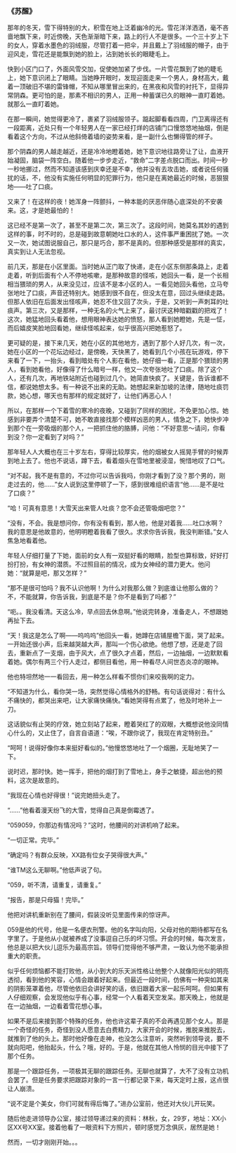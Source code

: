 
### 《苏醒》

 那年的冬天，雪下得特别的大，积雪在地上泛着幽冷的光。雪花洋洋洒洒，毫不吝啬地飘下来，时近傍晚，天色渐渐暗下来，路上的行人不是很多。一个三十岁上下的女人，穿着水墨色的羽绒服，尽管打着一把伞，并且戴上了羽绒服的帽子，由于迎风走，雪花还是能飘到她的脸上，沾到她长长的眼睫毛上。

 快到小区门口了，外面风雪交加，促使她加紧了步伐。一片雪花飘到了她的睫毛上，她下意识闭上了眼睛。当她睁开眼时，发现迎面走来一个男人，身材高大，戴着一顶破旧不堪的雷锋帽，不知从哪里冒出来的，在黑夜和风雪的衬托下，显得异常阴森。更可怕的是，那素不相识的男人，正用一种蓄谋已久的眼神一直盯着她。就那么一直盯着她。

 在那一瞬间，她觉得更冷了，裹紧了羽绒服领子。踮起脚看看四周，门卫离得还有一段距离，近处只有一个年轻男人在一家已经打烊的店铺门口慢悠悠地抽烟，倒是看着这个方向，不过从他斜倚着墙的姿势来看，是一副什么也懒得管的样子。

 那个阴森的男人越走越近，还是冷冷地瞪着她，她下意识地往路旁让了让，血液开始凝固，脑袋一阵空白。随着他一步步走近，“救命”二字差点脱口而出。时间一秒一秒地挪过，然而不知道该感到庆幸还是不幸，他并没有去攻击她，或者说任何骚扰的话，不，他没有实施任何明显的犯罪行为，他只是在离她最近的时候，恶狠狠地——吐了口痰。

 又来了！在这样的夜！她浑身一阵颤抖，一种本能的厌恶伴随心底深处的不安袭来。这，才是她最怕的！

 这已经不是第一次了，甚至不是第二次，第三次了。这段时间，她莫名其妙的遇到这样的事，时不时的，总是碰到故意朝她吐口水的人，这件事严重困扰了她。一次又一次，她试图说服自己，那只是巧合，那不是真的。但那种感受是那样的真实，真实到让人无法忽视。

 前几天，那是在小区里面。当时她从正门取了快递，走在小区东侧那条路上，走着走着，听到后面有个人不停地咳嗽，是那种故意的怪咳，她回头一看，是一个长相相当猥琐的男人，从来没见过，应该不是本小区的人。一看见她回头看他，立马夸张地吐了口痰，声音还特别大。她感到很不自在，但没太在意，回过头继续走路。但那人依旧在后面发出怪咳声，她忍不住又回了次头，于是，又听到一声刺耳的吐痰声。第三次，又是那样，一种无名的火气上来了，最讨厌这种暗戳戳的把戏了！这次，她猛地回头看着他，想用眼神表达她的愤怒，那人看到她瞪她，先是一怔，而后嬉皮笑脸地回看她，继续怪咳起来，似乎很高兴把她惹怒了。

 更可疑的是，接下来几天，她在小区的其他地方，遇到了那个人好几次，有一次，她在小区的一个花坛边经过，是傍晚，天快黑了，她看到几个小孩在玩游戏，停下来看了一下，一抬头，看到暗处有个人影在看他，她仔细一看，正是那个猥琐的男人，看到她看他，好像得了什么暗号一样，他又一次夸张地吐了口痰。除了这个人，还有几次，再地铁站附近也碰到过几个。她简直快疯了。关键是，告诉谁都不信，都说她想太多。有一种说不出来的无助。她想起来新加坡的法律，随地吐痰罚款，她心想，哪天也有那样的规定就好了，让他们再恶心人！

 所以，在那样一个下着雪的寒冷的夜晚，又碰到了同样的困扰，不免更加心惊。她感到非要弄个清楚不可，她不敢直接找那个模样凶恶的男人，情急之下，她快步冲到那个在一旁吸烟的那个人，一把抓住他的胳膊，问他：“不好意思～请问，你看到没？你一定看到了对吗？”

 那年轻人人大概也在三十岁左右，穿得比较厚实，他的烟被女人摇晃手臂的时候弄到地上去了。他也不说话，蹲下去，看着烟头在雪地里被浸湿，惋惜地叹了口气。

 “对不起，我不是有意的，不过你可以告诉我吗，你刚才看到了没？那个男的，刚走过去的，他……”女人说到这里停顿了一下，感到很难组织语言“他……是不是吐了口痰？”

 “哈！可真有意思！大雪天出来管人吐痰？您不会还管吸烟吧您？”

 “没有，不会。我是想问你，你有没有看到，那人他，他是对着我……吐口水啊？我的意思是他故意的，他明明瞪着我看了很久。求求你告诉我，我没判断错。”女人焦急地看着他。

 年轻人仔细打量了下她，面前的女人有一双挺好看的眼睛，脸型也算标致，好好打扮打扮，有女神的潜质。不过照目前的情况，成为女神经的潜力更大。他问她：“就算是吧，那又怎样？”

 “那不是很可怕吗？我不认识他啊！为什么对我那么做？到底谁让他那么做的？不，不能就算，你告诉我，到底是不是？你不是看到了吗都？”

 “呃。。我没看清。天这么冷，早点回去休息啊。”他说完转身，准备走人，不想跟她再扯下去。

 “天！我这是怎么了啊——呜呜呜”他回头一看，她蹲在店铺屋檐下面，哭了起来。一开始还很小声，后来越哭越大声，那叫一个伤心欲绝。他想了想，还是走了回去，重新点了一支烟，由于风大，点了很久才点着，然后，一边抽烟，一边默默看着她。偶尔有两三个行人走过，都侧目看他，用一种看尽人间世态炎凉的眼神。

 他也特坦然地一一看回去，用一种怎么样看不惯你们来咬我啊的定力。

 “不知道为什么，看你哭一场，突然觉得心情格外的舒畅。有句话说得对：有什么不痛快的，都哭出来吧，让大家痛快痛快。”看她哭得有点累了，他及时地补上一刀。

 这话貌似有止哭的疗效，她立刻站了起来，瞪着哭红了的双眼，大概想说他没同情心什么的，又止住了，自言自语道：“唉，不跟你说了，我现在肯定特别丑。”

 “呵呵！说得好像你本来挺好看似的。”他慢悠悠地吐了一个烟圈，无耻地笑了一下。

 说时迟，那时快。她一挥手，把他的烟打到了雪地上，身手之敏捷，超出他的预料，这次是故意的。

 “我现在心情也好得很！”说完她扭头走了。

 “……”他看着漫天纷飞的大雪，觉得自己真是倒霉透了。

 “059059，你那边有情况吗？”这时，他腰间的对讲机响了起来。

 “一切正常。完毕。”

 “确定吗？有群众反映，XX路有位女子哭得很大声。”

 “谁TM这么无聊啊。”他低声说了句。

 “059，听不清，请重复，请重复。”

 “报告，那是只母猫！完毕。”

 他把对讲机重新别在了腰间，假装没听见里面传来的惊讶声。

 059是他的代号，他是一名便衣刑警。他的名字叫向阳，父母对他的期待都写在名字里了。于是他从小就被养成了没事逗自己乐的坏习惯。开会的时候，每次发言，他总是以把大伙儿逗乐为最高宗旨。领导们觉得他不够严肃，一致认为他不能承担重大的职责。

 似乎任何烦恼都不能打败他，从小到大的乐天派性格让他整个人就像阳光似的明亮透彻，看到他的笑容，心情会跟着好起来。但最近一段时间，仿佛有一种突如其来的阴影笼罩着他，尽管他依旧会讲好笑的话，依旧跟着大家一起乐呵呵。但如果有人仔细观察，会发现他似乎有心事，经常一个人看着天空发呆。那天晚上，他就是在一边抽烟，一边看着雪花想心事。

 如果不是后来接到那个特殊的任务，他也许这辈子真的不会再遇见那个女人。那是一个奇怪的任务，奇怪到没人愿意去白费精力，大家开会的时候，推脱来推脱去，就推到了他的头上。那时他好像在走神，也没怎么注意听，突然听到领导说，要不就向阳吧，他抬起头，什么？哦，好的。于是，他就在其他人怜悯的目光中接下了那个任务。

 那是一个跟踪任务，一项极其无聊的跟踪任务。无聊也就算了，大不了没有立功机会罢了。但是任务要求把跟踪对象的一言一行都记录下来，每天定时上报，这点很让人崩溃。

 “说不定是个美女，你们可就有得后悔了。”进办公室前，他还对大伙儿开玩笑。

 随后他走进领导办公室，接过领导递过来的资料：林秋，女，29岁，地址：XX小区XX号XX室。接着他看了一眼资料下方照片，顿时感觉万念俱灰，居然是她！

 然而，一切才刚刚开始。。。
